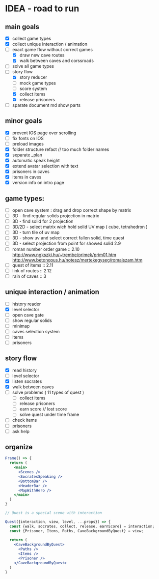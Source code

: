 # IDEA - road to run

## main goals
  - [x] collect game types
  - [x] collect unique interaction / animation
  - [ ] exact game flow without correct games
    - [x] draw new cave routes
    - [x] walk between caves and corssroads
  - [ ] solve all game types
  - [ ] story flow
    - [x] story reducer
    - [ ] mock game types
    - [ ] score system
    - [x] collect items
    - [x] release prisoners
  - [ ] sparate document md show parts

## minor goals
  - [x] prevent IOS page over scrolling
  - [ ] fix fonts on IOS
  - [ ] preload images
  - [x] folder structure refact // too much folder names
  - [x] separate _plan
  - [x] automatic speak height
  - [x] extend avatar selection with text
  - [x] prisoners in caves
  - [x] items in caves
  - [x] version info on intro page

## game types:
  - [ ] open cave system : drag and drop correct shape by matrix
  - [ ] 3D - find regular solids projection in matrix
  - [ ] 3D - find solid for 2 projection
  - [ ] 3D/2D - select matrix wich hold solid UV map ( cube, tetrahedron )
  - [ ] 3D - turn tile of uv map
  - [ ] 3D - show uv and select correct fallen solid, time quest
  - [ ] 3D - select projection from point for showed solid 2.9
  - [ ] roman number order game :: 2.10
      <http://www.ngkszki.hu/~trembe/primek/prim01.htm>
      <http://www.betonopus.hu/notesz/mertekegyseg/romaiszam.htm>
  - [ ] quest of items :: 2.11
  - [ ] link of routes :: 2.12
  - [ ] rain of caves :: 3

## unique interaction / animation
  - [ ] history reader
  - [x] level selector
  - [ ] open cave gate
  - [ ] show regular solids
  - [ ] minimap
  - [ ] caves selection system
  - [ ] items
  - [ ] prisoners

## story flow 

- [x] read history
- [ ] level selector
- [x] listen socrates
- [x] walk between caves
- [ ] solve problems ( 11 types of quest )
  - [ ] collect items
  - [ ] release prisoners
  - [ ] earn score // lost score
  - [ ] solve quest under time frame

- [ ] check items 
- [ ] prisoners
- [ ] ask help

## organize 

```jsx
Frame() => {
  return (
    <main>
      <Scenes />
      <SocratesSpeaking />
      <BottomBar />
      <HeaderBar />
      <MapWithHero />
    </main>
  )
}

// Quest is a special scene with interaction

Quest({interaction, view, level, ...props}) => {
  const {walk, socrates, collect, release, earnScore} = interaction;
  const {Prisoner, Items, Paths, CaveBackgroundByQuest} = view;
    
  return (
    <CaveBackgroundByQuest>
      <Paths /> 
      <Items />
      <Prisoner />      
    </CaveBackgroundByQuest>
  )
}
```